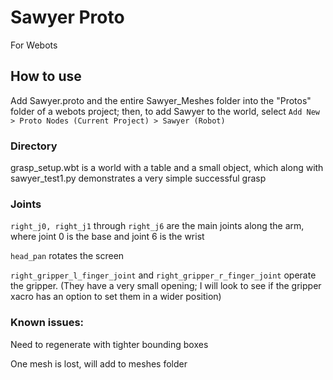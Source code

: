 # Sawyer Proto
For Webots

## How to use
Add Sawyer.proto and the entire Sawyer_Meshes folder into the "Protos" folder of a webots project; then, to add Sawyer to the world, select `Add New > Proto Nodes (Current Project) > Sawyer (Robot)`

### Directory
grasp_setup.wbt is a world with a table and a small object, which along with sawyer_test1.py demonstrates a very simple successful grasp

### Joints 
`right_j0, right_j1` through `right_j6` are the main joints along the arm, where joint 0 is the base and joint 6 is the wrist

`head_pan` rotates the screen

`right_gripper_l_finger_joint` and `right_gripper_r_finger_joint` operate the gripper. (They have a very small opening; I will look to see if the gripper xacro has an option to set them in a wider position)

### Known issues:
Need to regenerate with tighter bounding boxes

One mesh is lost, will add to meshes folder
